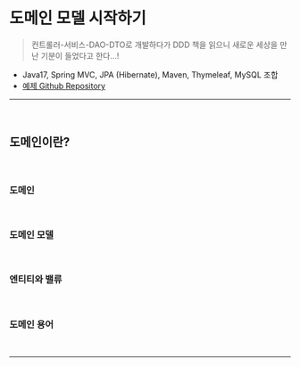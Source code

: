# 도메인 모델 시작하기
> 컨트롤러-서비스-DAO-DTO로 개발하다가 DDD 책을 읽으니 새로운 세상을 만난 기분이 들었다고 한다...!
* Java17, Spring MVC, JPA (Hibernate), Maven, Thymeleaf, MySQL 조합
* [예제 Github Repository](https://github.com/madvirus/ddd-start2)

<hr>
<br>

## 도메인이란?
#### 

<br>

### 도메인

<br>

### 도메인 모델

<br>

### 엔티티와 밸류

<br>

### 도메인 용어

<br>
<hr>
<br>
